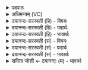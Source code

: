 <details><summary>पदपाठः</summary>

उत्। ऊँ॒ऽइत्यूँ॑। त्यम्। जा॒तवे॑दस॒मिति॑ जा॒तऽवे॑दसम्। दे॒वम्। व॒ह॒न्ति॒। के॒तवः॑। दृ॒शे। विश्वा॑य। सूर्य्य॑म्। स्वाहा॑। ४१।
</details>

<details><summary>अधिमन्त्रम् (VC)</summary>

- सूर्य्यो देवता
- प्रस्कण्व ऋषिः
- भुरिग् आर्षी गायत्री
- षड्जः
</details>

<details><summary>दयानन्द-सरस्वती (हि) - विषयः</summary>

इसके पीछे सूर्य्य की उपमा से ईश्वर के गुणों का उपदेश अगले मन्त्र में किया है ॥
</details>

<details><summary>दयानन्द-सरस्वती (हि) - पदार्थः</summary>

पदार्थान्वयभाषाः -  जैसे किरण (विश्वाय) समस्त जगत् के प्रयोजन के (दृशे) देखने जानने के लिये (जातवेदसम्) जो उत्पन्न हुए सब पदार्थों को जानता वा मूर्तिमान् पदार्थों को प्राप्त होता है, (त्यम्) उस (सूर्य्यम्) (देवम्) दिव्यगुणसम्पन्न सूर्य्य को (उ) तर्क के साथ (उत्) (वहन्ति) प्राप्त कराते हैं, वैसे विद्वान् के (केतवः) प्रकृष्ट ज्ञान और (स्वाहा) सत्य वाणी या उपदेश मनुष्य को परब्रह्म की प्राप्ति करा देता है ॥४१॥
</details>

<details><summary>दयानन्द-सरस्वती (हि) - भावार्थः</summary>

भावार्थभाषाः -  जैसे प्राणियों के लिये सूर्य्य की किरण उसको प्रकाशित करती है, वैसे मनुष्य की अनेक विद्यायुक्त बुद्धियाँ ईश्वर का प्रकाश करा देती हैं ॥४१॥
</details>

<details><summary>दयानन्द-सरस्वती (सं) - विषयः</summary>

अथ सूर्य्यदृष्टान्तेनेश्वरस्य गुणा उपदिश्यन्ते ॥
</details>

<details><summary>दयानन्द-सरस्वती (सं) - पदार्थः</summary>

पदार्थान्वयभाषाः -  यथा किरणा विश्वाय दृशे जातवेदसं त्यं सूर्य्यं देवमुद्वहन्तीव विदुषः केतवः स्वाहाऽन्यान् मनुष्यान् परं ब्रह्म प्रापयन्ति ॥४१॥
</details>

<details><summary>दयानन्द-सरस्वती (सं) - भावार्थः</summary>

भावार्थभाषाः -  यथा प्राणिभ्यः किरणाः सूर्य्यं प्रकाशयन्ति, तथा मनुष्यस्य प्रज्ञानानीश्वरं प्रापयन्ति ॥४१॥
</details>

<details><summary>सविता जोशी ← दयानन्दः (म) - भावार्थः</summary>

भावार्थभाषाः -  जसे सर्व प्राण्यांना सूर्यकिरणांद्वारे सर्व पदार्थ दृश्यमान होतात तसेच विद्वान माणसांची प्रखर बुद्धी ही ईश्वराचे ज्ञान प्रकट करते.
</details>